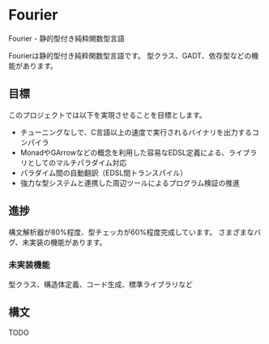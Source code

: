 # Fourier
Fourier - 静的型付き純粋関数型言語

Fourierは静的型付き純粋関数型言語です。
型クラス、GADT、依存型などの機能があります。

## 目標
このプロジェクトでは以下を実現させることを目標とします。
- チューニングなしで、C言語以上の速度で実行されるバイナリを出力するコンパイラ
- MonadやGArrowなどの概念を利用した容易なEDSL定義による、ライブラリとしてのマルチパラダイム対応
- パラダイム間の自動翻訳（EDSL間トランスパイル）
- 強力な型システムと連携した周辺ツールによるプログラム検証の推進

## 進捗
構文解析器が80%程度、型チェッカが60%程度完成しています。
さまざまなバグ、未実装の機能があります。
### 未実装機能
型クラス、構造体定義、コード生成、標準ライブラリなど

## 構文
TODO

